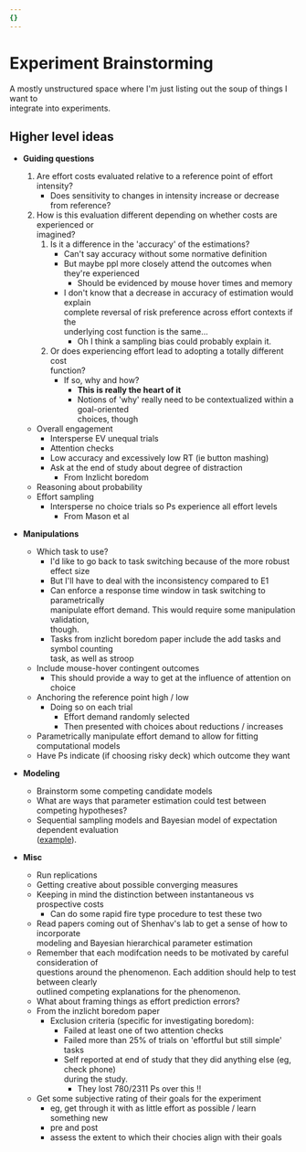 ```yaml
---
{}
---
```

   
# Experiment Brainstorming   
   
A mostly unstructured space where I'm just listing out the soup of things I want to   
integrate into experiments.   
   
## Higher level ideas   
   
* **Guiding questions**   
    1. Are effort costs evaluated relative to a reference point of effort intensity?   
        * Does sensitivity to changes in intensity increase or decrease from reference?   
    2. How is this evaluation different depending on whether costs are experienced or   
       imagined?    
        1. Is it a difference in the 'accuracy' of the estimations?   
            * Can't say accuracy without some normative definition   
            * But maybe ppl more closely attend the outcomes when they're experienced   
                * Should be evidenced by mouse hover times and memory   
            * I don't know that a decrease in accuracy of estimation would explain   
                complete reversal of risk preference across effort contexts if the   
                underlying cost function is the same...   
                * Oh I think a sampling bias could probably explain it.   
        2. Or does experiencing effort lead to adopting a totally different cost   
            function?   
            * If so, why and how?   
                * **This is really the heart of it**   
                * Notions of 'why' really need to be contextualized within a goal-oriented   
                    choices, though   
    * Overall engagement   
        * Intersperse EV unequal trials   
        * Attention checks   
        * Low accuracy and excessively low RT (ie button mashing)   
        * Ask at the end of study about degree of distraction   
            * From Inzlicht boredom   
    * Reasoning about probability   
    * Effort sampling   
        * Intersperse no choice trials so Ps experience all effort levels   
            * From Mason et al   
   
* **Manipulations**   
    * Which task to use?   
        * I'd like to go back to task switching because of the more robust effect size   
        * But I'll have to deal with the inconsistency compared to E1   
        * Can enforce a response time window in task switching to parametrically   
            manipulate effort demand. This would require some manipulation validation,   
            though.   
        * Tasks from inzlicht boredom paper include the add tasks and symbol counting   
            task, as well as stroop   
    * Include mouse-hover contingent outcomes   
        * This should provide a way to get at the influence of attention on choice   
    * Anchoring the reference point high / low   
        * Doing so on each trial   
            * Effort demand randomly selected   
            * Then presented with choices about reductions / increases   
    * Parametrically manipulate effort demand to allow for fitting computational models   
    * Have Ps indicate (if choosing risky deck) which outcome they want   
   
* **Modeling**   
    * Brainstorm some competing candidate models   
    * What are ways that parameter estimation could test between competing hypotheses?   
    * Sequential sampling models and Bayesian model of expectation dependent evaluation   
        ([example](https://psyarxiv.com/2sqyt/)).   
   
* **Misc**   
    * Run replications   
    * Getting creative about possible converging measures   
    * Keeping in mind the distinction between instantaneous vs prospective costs   
        * Can do some rapid fire type procedure to test these two   
    * Read papers coming out of Shenhav's lab to get a sense of how to incorporate   
        modeling and Bayesian hierarchical parameter estimation   
    * Remember that each modifcation needs to be motivated by careful consideration of   
        questions around the phenomenon. Each addition should help to test between clearly   
        outlined competing explanations for the phenomenon.   
    * What about framing things as effort prediction errors?   
    * From the inzlicht boredom paper   
        * Exclusion criteria (specific for investigating boredom):   
            * Failed at least one of two attention checks   
            * Failed more than 25% of trials on 'effortful but still simple' tasks   
            * Self reported at end of study that they did anything else (eg, check phone)   
                during the study.   
                * They lost 780/2311 Ps over this !!   
    * Get some subjective rating of their goals for the experiment   
        * eg, get through it with as little effort as possible / learn something new   
        * pre and post   
        * assess the extent to which their chocies align with their goals